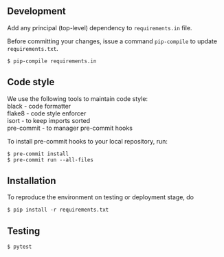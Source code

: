 ## Development

Add any principal (top-level) dependency to `requirements.in` file.

Before committing your changes, issue a command `pip-compile` to update
`requirements.txt`.

```shell
$ pip-compile requirements.in
```

## Code style

We use the following tools to maintain code style:  
black - code formatter  
flake8 - code style enforcer  
isort - to keep imports sorted  
pre-commit - to manager pre-commit hooks  

To install pre-commit hooks to your local repository, run:

```shell
$ pre-commit install
$ pre-commit run --all-files
```

## Installation

To reproduce the environment on testing or deployment stage, do

```shell
$ pip install -r requirements.txt
```

## Testing

```shell
$ pytest
```
